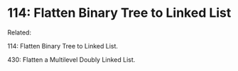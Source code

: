 # 114: Flatten Binary Tree to Linked List

Related: 

114: Flatten Binary Tree to Linked List.

430: Flatten a Multilevel Doubly Linked List.